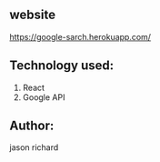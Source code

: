 ## website
https://google-sarch.herokuapp.com/

## Technology used:
1. React
2. Google API

## Author:
jason richard
